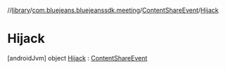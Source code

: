 //[library](../../../../index.md)/[com.bluejeans.bluejeanssdk.meeting](../../index.md)/[ContentShareEvent](../index.md)/[Hijack](index.md)



# Hijack  
 [androidJvm] object [Hijack](index.md) : [ContentShareEvent](../index.md)   

